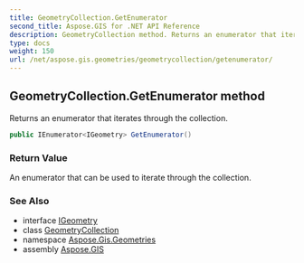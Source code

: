 ```yaml
---
title: GeometryCollection.GetEnumerator
second_title: Aspose.GIS for .NET API Reference
description: GeometryCollection method. Returns an enumerator that iterates through the collection
type: docs
weight: 150
url: /net/aspose.gis.geometries/geometrycollection/getenumerator/
---
```

## GeometryCollection.GetEnumerator method

Returns an enumerator that iterates through the collection.

```csharp
public IEnumerator<IGeometry> GetEnumerator()
```

### Return Value

An enumerator that can be used to iterate through the collection.

### See Also

* interface [IGeometry](../../igeometry/)
* class [GeometryCollection](../)
* namespace [Aspose.Gis.Geometries](../../geometrycollection/)
* assembly [Aspose.GIS](../../../)


